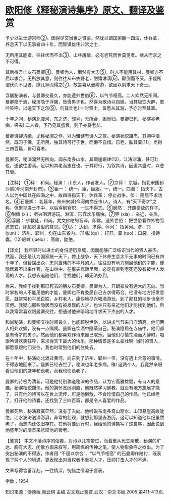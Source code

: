 # [欧阳修《释秘演诗集序》原文、翻译及鉴赏](https://www.vrrw.net/wx/14134.html)

予少以进士游京师②，因得尽交当世之贤豪。然犹以谓国家臣一四海，休兵革，养息天下以无事者四十年，而智谋雄伟非常之士，

无所用其能者，往往伏而不出③，山林屠贩，必有老死而世莫见者。欲从而求之不可得。

其后得吾亡友石曼卿④。曼卿为人，廓然有大志⑤。时人不能用其材，曼卿亦不屈以求合。无所放其意，则往往从布衣野老，酣嬉淋漓⑥，颠倒而不厌。予疑所谓伏而不见者，庶几狎而得之⑦，故尝喜从曼卿游，欲因以阴求天下奇士。

浮屠秘演者，与曼卿交最久，亦能遗外世俗⑧，以气节相高。二人欢然无所间。曼卿隐于酒，秘演隐于浮屠，皆奇男子也。然喜为歌诗以自娱。当其极饮大醉，歌吟笑呼，以适天下之乐⑨，何其壮也! 一时贤士，皆愿从其游，予亦时至其室。

十年之间，秘演北渡河，东之济、郓⑩，无所合，困而归。曼卿已死，秘演亦老病。嗟夫! 二人者，予乃见其盛衰，则予亦将老矣。

曼卿诗辞清绝，尤称秘演之作，以为雅健有诗人之意。秘演状貌雄杰，其胸中浩然，既习于佛，无所用，独其诗可行于世，而懒不自惜。已老，胠其橐(11)，尚得三四百篇，皆可喜者。

曼卿死，秘演漠然无所向。闻东南多山水，其巅崖崛峍(12)，江涛汹涌，甚可壮也，遂欲往游焉。足以知其老而志在也。于其将行，为叙其诗，因道其盛时，以悲其衰。



【注释】 ①释： 和尚。秘演： 山东人，作者友人。②京师： 京城。指北宋国都汴梁(今河南开封市)。③臣一： 统一。臣，臣服。一，统一。四海： 指天下。古人以为中国处在四海之中，故四海指天下。休兵革： 停止战争。伏： 隐居不求功名。④石曼卿： 名延年，宋州宋城(今河南商丘市)人。诗人，有“天下奇才”之称，但累举进士不中，以后得到官职，一生不得志。⑤廓然： 开朗豪放的样子。⑥酣嬉 (xi)： 尽兴喝酒游玩。淋漓：形容欢乐痛快。⑦狎 (xia)： 亲近，亲热。⑧浮屠： 佛教徒，和尚。梵文佛陀的音译，即佛。遗外世俗： 把世俗看作外物而遗忘它，即超脱世俗的意思。⑨适： 达到，求得。⑩河： 指黄河。济、郓 (yun)： 济州、郓州，均在山东省内。(11)胠(qu)： 打开。橐 (tuo)：口袋，指诗囊。(12)崛峍 (juelu)： 高峻，陡绝。

【译文】 我年轻时以进士的身份游历京城，因而能够广泛结识当代的贤人豪杰。然而，我还是认为国家统一天下，停止战争，天下休养生息太平无事的时间已有四十年了，但智谋出众、志向雄伟的不平凡的人，往往没有地方施展他们的才能，便隐居着不出来作官，在山林中、在屠夫商贩里面，必定有直到老死还没有被世人发现的人才。我想去追随他们、寻找他们，却无法办到。

后来，我终于找到那已死去的朋友石曼卿。曼卿为人，开朗豪放有远大的志向。当时掌权的人不能用他的才能，曼卿也不肯委屈自己去求得苟合。他没有地方抒发意愿，就常常和平民百姓、乡村老人，痛快地尽兴喝酒游玩，到了颠狂的地步也毫不厌倦。我疑心那些隐居而没有被发现的人才，也许只有亲近他们才能找到他们，所以我常常喜欢跟曼卿交往，想通过他来暗暗地寻求天下杰出的人才。

和尚秘演，和曼卿交往时间最久，也能超脱世俗，以讲求气节来自守清高。他们两人相处欢娱，没有一点隔阂。曼卿在饮酒中隐蔽自己，秘演隐居在寺庙中，他们都是有奇才的男子。然而他们都喜欢作诗来自己取乐。当他们尽情饮酒而大醉时，唱歌吟诗欢笑狂呼，来求得天下最大的快乐，那种情景是多么豪壮啊! 当时的贤人，都愿意跟他们交往，我也时常到他们的住处去。

在十年中，秘演向北渡过黄河，向东到了济州、郓州一带，没有遇上合意的事情，不得志地回来了。曼卿已经去世了，秘演也年老多病。唉! 这两个人，我竟然亲眼看见他们的盛年和衰老，而我也快衰老了。

曼卿的诗极为清新，可是他特别称道秘演的作品，认为它高雅雄健，有诗人的意趣。秘演相貌雄伟，他的胸怀宽阔刚直，他既然学习佛教，就没有地方施展才能了，只有他的诗可以在世上流传，可是他懒散，不会珍惜自己的作品。他已经老了，打开他的诗囊，还找到了三四百篇，都是令人喜爱的作品。

曼卿死后，秘演寂寞茫然，没有了去向。他听说东南多奇山丽水，山顶悬崖高峻陡绝，江水波涛汹涌澎湃，非常的壮观，就想到那里去游历。这可以知道他年纪虽然老了，而志向还依旧存在。在他将要远行时，我给他的诗集写了这篇序，因此说到他盛年时的情景来悲叹他的衰老。

【鉴赏】 本文不落诗序的俗套，对诗以几笔带过，而着重从死生聚散，秘演的旷达、胸有大志、闲散方面来叙写，用简练的传神之笔，使人物形象呼之欲出。为了突出秘演的不得志，作者用 “不屈以求合”、“以气节相高” 的石曼卿作陪衬，既表现了两个人的境遇，更表现出对当权者不重视人才，压抑打击人才的不满。

文章写得含蓄深刻，一往情深，惋惜之情溢于言表。

字数：1954

知识来源：傅德岷,赖云琪 主编.古文观止鉴赏.武汉：崇文书局.2005.第411-413页.

